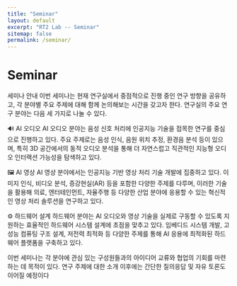 ```yaml
---
title: "Seminar"
layout: default
excerpt: "RT2 Lab -- Seminar"
sitemap: false
permalink: /seminar/
---
```


# Seminar

 세미나 안내
이번 세미나는 현재 연구실에서 중점적으로 진행 중인 연구 방향을 공유하고, 각 분야별 주요 주제에 대해 함께 논의해보는 시간을 갖고자 한다. 연구실의 주요 연구 분야는 다음 세 가지로 나눌 수 있다.

🔊 AI 오디오
AI 오디오 분야는 음성 신호 처리에 인공지능 기술을 접목한 연구를 중심으로 진행하고 있다. 주요 주제로는 음성 인식, 음원 위치 추정, 환경음 분석 등이 있으며, 특히 3D 공간에서의 동적 오디오 분석을 통해 더 자연스럽고 직관적인 지능형 오디오 인터랙션 가능성을 탐색하고 있다.

🖼️ AI 영상
AI 영상 분야에서는 인공지능 기반 영상 처리 기술 개발에 집중하고 있다. 이미지 인식, 비디오 분석, 증강현실(AR) 등을 포함한 다양한 주제를 다루며, 이러한 기술을 활용해 의료, 엔터테인먼트, 자율주행 등 다양한 산업 분야에 응용할 수 있는 혁신적인 영상 처리 솔루션을 연구하고 있다.

⚙️ 하드웨어 설계
하드웨어 분야는 AI 오디오와 영상 기술을 실제로 구동할 수 있도록 지원하는 효율적인 하드웨어 시스템 설계에 초점을 맞추고 있다. 임베디드 시스템 개발, 고성능 컴퓨팅 구조 설계, 저전력 최적화 등 다양한 주제를 통해 AI 응용에 최적화된 하드웨어 플랫폼을 구축하고 있다.

이번 세미나는 각 분야에 관심 있는 구성원들과의 아이디어 교류와 협업의 기회를 마련하는 데 목적이 있다. 연구 주제에 대한 소개 이후에는 간단한 질의응답 및 자유 토론도 이어질 예정이다